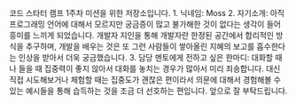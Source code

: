 코드 스타터 캠프 1주차 미션을 위한 저장소입니다.
    1. 닉네임: Moss
    2. 자기소개: 아직 프로그래밍 언어에 대해서 모르지만 궁금증이 많고 불가해한 것이 없다는 생각이 들어 흥미를 느끼게 되었습니다. 개발자 지인을 통해 개발자란 한정된 공간에서 합리적인 방식을 추구하며, 개발을 배우는 것은 또 그런 사람들이 쌓아올린 지혜의 보고를 흡수한다는 인상을 받아서 더욱 궁금했습니다. 
    3. 담당 멘토에게 전하고 싶은 한마디: 대화할 때나 들을 때 집중력이 좋지 않아서 대화를 놓치는 경우가 많아서 미리 죄송합니다. 대신 직접 시도해보거나 체험할 때는 집중도가 괜찮은 편이라서 의문에 대해서 경험해볼 수 있는 예시들을 통해 습득하는 것을 조금 더 선호하는 편입니다. 앞으로 잘 부탁드립니다.
